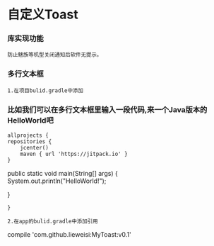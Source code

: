 自定义Toast  
===================================  
  
### 库实现功能 
    防止魅族等机型关闭通知后软件无提示。            
  
### 多行文本框    
    1.在项目bulid.gradle中添加
### 比如我们可以在多行文本框里输入一段代码,来一个Java版本的HelloWorld吧  
    allprojects {
    repositories {
        jcenter()
        maven { url 'https://jitpack.io' }
    }
   public static void main(String[] args) {  
   System.out.println("HelloWorld!");  
  
   }  
  
    }  

    2.在app的bulid.gradle中添加引用
compile 'com.github.lieweisi:MyToast:v0.1' 
   
